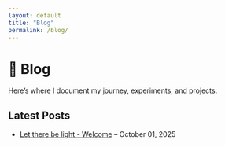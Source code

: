 ```yaml
---
layout: default
title: "Blog"
permalink: /blog/
---
```


# 📝 Blog

Here’s where I document my journey, experiments, and projects.

## Latest Posts

- [Let there be light - Welcome](/2025/10/01/let-there-be-light.html) – October 01, 2025
